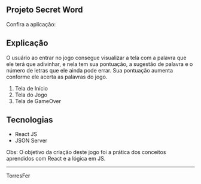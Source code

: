 ## Projeto Secret Word

Confira a aplicação:

## Explicação
O usuário ao entrar no jogo consegue visualizar a tela com a palavra que ele terá que adivinhar, e nela tem sua pontuação, a sugestão de palavra e o número de letras que ele ainda pode errar. Sua pontuação aumenta conforme ele acerta as palavras do jogo.

1. Tela de Início
2. Tela do Jogo
3. Tela de GameOver

## Tecnologias
- React JS
- JSON Server

Obs: O objetivo da criação deste jogo foi a prática dos conceitos aprendidos com React e a lógica em JS.

________________________

TorresFer